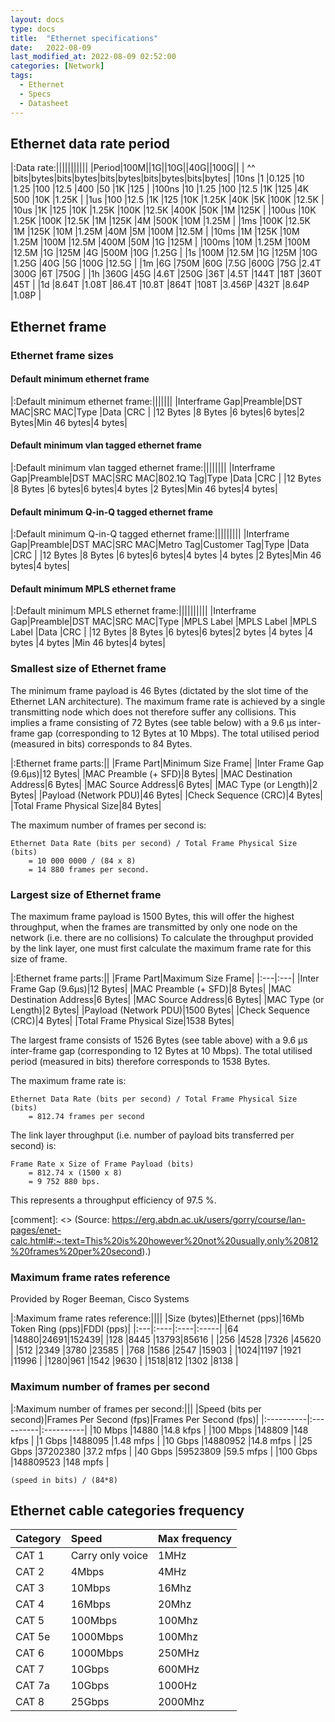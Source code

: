 ```yaml
---
layout: docs
type: docs
title:  "Ethernet specifications"
date:   2022-08-09
last_modified_at: 2022-08-09 02:52:00
categories: [Network]
tags:
  - Ethernet
  - Specs
  - Datasheet
---
```


## Ethernet data rate period

|:Data rate:|||||||||||
|Period|100M||1G||10G||40G||100G||
| ^^ |bits|bytes|bits|bytes|bits|bytes|bits|bytes|bits|bytes|
|10ns   |1      |0.125  |10     |1.25   |100    |12.5   |400    |50     |1K     |125    |
|100ns  |10     |1.25   |100    |12.5   |1K     |125    |4K     |500    |10K    |1.25K  |
|1us    |100    |12.5   |1K     |125    |10K    |1.25K  |40K    |5K     |100K   |12.5K  |
|10us   |1K     |125    |10K    |1.25K  |100K   |12.5K  |400K   |50K    |1M     |125K   |
|100us  |10K    |1.25K  |100K   |12.5K  |1M     |125K   |4M     |500K   |10M    |1.25M  |
|1ms    |100K   |12.5K  |1M     |125K   |10M    |1.25M  |40M    |5M     |100M   |12.5M  |
|10ms   |1M     |125K   |10M    |1.25M  |100M   |12.5M  |400M   |50M    |1G     |125M   |
|100ms  |10M    |1.25M  |100M   |12.5M  |1G     |125M   |4G     |500M   |10G    |1.25G  |
|1s     |100M   |12.5M  |1G     |125M   |10G    |1.25G  |40G    |5G     |100G   |12.5G  |
|1m     |6G     |750M   |60G    |7.5G   |600G   |75G    |2.4T   |300G   |6T     |750G   |
|1h     |360G   |45G    |4.6T   |250G   |36T    |4.5T   |144T   |18T    |360T   |45T    |
|1d     |8.64T  |1.08T  |86.4T  |10.8T  |864T   |108T   |3.456P |432T   |8.64P  |1.08P  |

## Ethernet frame

### Ethernet frame sizes
#### Default minimum ethernet frame

|:Default minimum ethernet frame:|||||||
|Interframe Gap|Preamble|DST MAC|SRC MAC|Type   |Data        |CRC    |
|12 Bytes      |8 Bytes |6 bytes|6 bytes|2 Bytes|Min 46 bytes|4 bytes|

#### Default minimum vlan tagged ethernet frame

|:Default minimum vlan tagged ethernet frame:||||||||
|Interframe Gap|Preamble|DST MAC|SRC MAC|802.1Q Tag|Type   |Data        |CRC    |
|12 Bytes      |8 Bytes |6 bytes|6 bytes|4 bytes   |2 Bytes|Min 46 bytes|4 bytes|

#### Default minimum Q-in-Q tagged ethernet frame

|:Default minimum Q-in-Q tagged ethernet frame:|||||||||
|Interframe Gap|Preamble|DST MAC|SRC MAC|Metro Tag|Customer Tag|Type   |Data        |CRC    |
|12 Bytes      |8 Bytes |6 bytes|6 bytes|4 bytes  |4 bytes     |2 Bytes|Min 46 bytes|4 bytes|

#### Default minimum MPLS ethernet frame

|:Default minimum MPLS ethernet frame:||||||||||
|Interframe Gap|Preamble|DST MAC|SRC MAC|Type     |MPLS Label  |MPLS Label  |MPLS Label  |Data        |CRC    |
|12 Bytes      |8 Bytes |6 bytes|6 bytes|2 bytes  |4 bytes     |4 bytes     |4 bytes     |Min 46 bytes|4 bytes|


### Smallest size of Ethernet frame
The minimum frame payload is 46 Bytes (dictated by the slot time of the Ethernet LAN architecture).
The maximum frame rate is achieved by a single transmitting node which does not therefore suffer any collisions.
This implies a frame consisting of 72 Bytes (see table below) with a 9.6 µs inter-frame gap (corresponding to 12 Bytes at 10 Mbps).
The total utilised period (measured in bits) corresponds to 84 Bytes.

|:Ethernet frame parts:||
|Frame Part|Minimum Size Frame|
|Inter Frame Gap (9.6µs)|12 Bytes|
|MAC Preamble (+ SFD)|8 Bytes|
|MAC Destination Address|6 Bytes|
|MAC Source Address|6 Bytes|
|MAC Type (or Length)|2 Bytes|
|Payload (Network PDU)|46 Bytes|
|Check Sequence (CRC)|4 Bytes|
|Total Frame Physical Size|84 Bytes|

The maximum number of frames per second is:
```text
Ethernet Data Rate (bits per second) / Total Frame Physical Size (bits)
    = 10 000 0000 / (84 x 8)
    = 14 880 frames per second.
```

### Largest size of Ethernet frame
The maximum frame payload is 1500 Bytes, this will offer the highest throughput, when the frames are transmitted by only one node on the network (i.e. there are no collisions)
To calculate the throughput provided by the link layer, one must first calculate the maximum frame rate for this size of frame.


|:Ethernet frame parts:||
|Frame Part|Maximum Size Frame|
|:---|:---|
|Inter Frame Gap (9.6µs)|12 Bytes|
|MAC Preamble (+ SFD)|8 Bytes|
|MAC Destination Address|6 Bytes|
|MAC Source Address|6 Bytes|
|MAC Type (or Length)|2 Bytes|
|Payload (Network PDU)|1500 Bytes|
|Check Sequence (CRC)|4 Bytes|
|Total Frame Physical Size|1538 Bytes|

The largest frame consists of 1526 Bytes (see table above) with a 9.6 µs inter-frame gap (corresponding to 12 Bytes at 10 Mbps).
The total utilised period (measured in bits) therefore corresponds to 1538 Bytes.

The maximum frame rate is:
```text
Ethernet Data Rate (bits per second) / Total Frame Physical Size (bits)
    = 812.74 frames per second
```

The link layer throughput (i.e. number of payload bits transferred per second) is:
```text
Frame Rate x Size of Frame Payload (bits)
    = 812.74 x (1500 x 8)
    = 9 752 880 bps.
```

This represents a throughput efficiency of 97.5 %.

[comment]: <> (Source: https://erg.abdn.ac.uk/users/gorry/course/lan-pages/enet-calc.html#:~:text=This%20is%20however%20not%20usually,only%20812%20frames%20per%20second).)

### Maximum frame rates reference
Provided by Roger Beeman, Cisco Systems

|:Maximum frame rates reference:||||
|Size (bytes)|Ethernet (pps)|16Mb Token Ring (pps)|FDDI (pps)|
|:---|:----|:----|:-----|
|64  |14880|24691|152439|
|128 |8445 |13793|85616 |
|256 |4528 |7326 |45620 |
|512 |2349 |3780 |23585 |
|768 |1586 |2547 |15903 |
|1024|1197 |1921 |11996 |
|1280|961  |1542 |9630  |
|1518|812  |1302 |8138  |

### Maximum number of frames per second

|:Maximum number of frames per second:|||
|Speed (bits per second)|Frames Per Second (fps)|Frames Per Second (fps)|
|:----------|:----------|:----------|
|10 Mbps    |14880      |14.8 kfps  |
|100 Mbps   |148809     |148 kfps   |
|1 Gbps     |1488095    |1.48 mfps  |
|10 Gbps    |14880952   |14.8 mfps  |
|25 Gbps    |37202380   |37.2 mfps  |
|40 Gbps    |59523809   |59.5 mfps  |
|100 Gbps   |148809523  |148 mpfs   |

```text
(speed in bits) / (84*8)
```

## Ethernet cable categories frequency

|Category|Speed|Max frequency|
|:---|:---|:---|
|CAT 1|Carry only voice|1MHz|
|CAT 2|4Mbps|4MHz|
|CAT 3|10Mbps|16Mhz|
|CAT 4|16Mbps|20Mhz|
|CAT 5|100Mbps|100Mhz|
|CAT 5e|1000Mbps|100Mhz|
|CAT 6|1000Mbps|250MHz|
|CAT 7|10Gbps|600MHz|
|CAT 7a|10Gbps|1000Hz|
|CAT 8|25Gbps|2000Mhz|


